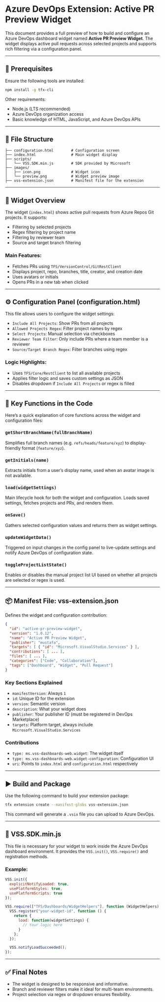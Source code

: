 # Azure DevOps Extension: Active PR Preview Widget

This document provides a full preview of how to build and configure an Azure DevOps dashboard widget named **Active PR Preview Widget**. The widget displays active pull requests across selected projects and supports rich filtering via a configuration panel.

---

## 🧰 Prerequisites

Ensure the following tools are installed:

```bash
npm install -g tfx-cli
```

Other requirements:

* Node.js (LTS recommended)
* Azure DevOps organization access
* Basic knowledge of HTML, JavaScript, and Azure DevOps APIs

---

## 📁 File Structure

```
├── configuration.html        # Configuration screen
├── index.html                # Main widget display
├── scripts/
│   └── VSS.SDK.min.js        # SDK provided by Microsoft
├── images/
│   ├── icon.png              # Widget icon
│   └── preview.png           # Widget preview image
├── vss-extension.json        # Manifest file for the extension
```

---

## 🧩 Widget Overview

The widget (`index.html`) shows active pull requests from Azure Repos Git projects. It supports:

* Filtering by selected projects
* Regex filtering by project name
* Filtering by reviewer team
* Source and target branch filtering

### Main Features:

* Fetches PRs using `TFS/VersionControl/GitRestClient`
* Displays project, repo, branches, title, creator, and creation date
* Uses avatars or initials
* Opens PRs in a new tab when clicked

---

## ⚙️ Configuration Panel (configuration.html)

This file allows users to configure the widget settings:

* `Include All Projects`: Show PRs from all projects
* `Allowed Projects Regex`: Filter project names by regex
* `Select Projects`: Manual selection via checkboxes
* `Reviewer Team Filter`: Only include PRs where a team member is a reviewer
* `Source/Target Branch Regex`: Filter branches using regex

### Logic Highlights:

* Uses `TFS/Core/RestClient` to list all available projects
* Applies filter logic and saves custom settings as JSON
* Disables dropdown if `Include All Projects` or regex is filled

---

## 🔧 Key Functions in the Code

Here’s a quick explanation of core functions across the widget and configuration files:

### `getShortBranchName(fullBranchName)`

Simplifies full branch names (e.g. `refs/heads/feature/xyz`) to display-friendly format (`feature/xyz`).

### `getInitials(name)`

Extracts initials from a user’s display name, used when an avatar image is not available.

### `load(widgetSettings)`

Main lifecycle hook for both the widget and configuration. Loads saved settings, fetches projects and PRs, and renders them.

### `onSave()`

Gathers selected configuration values and returns them as widget settings.

### `updateWidgetData()`

Triggered on input changes in the config panel to live-update settings and notify Azure DevOps of configuration state.

### `toggleProjectListState()`

Enables or disables the manual project list UI based on whether all projects are selected or regex is used.

---

## 📦 Manifest File: vss-extension.json

Defines the widget and configuration contribution:

```json
{
  "id": "active-pr-preview-widget",
  "version": "1.0.12",
  "name": "Active PR Preview Widget",
  "publisher": "mustafa",
  "targets": [ { "id": "Microsoft.VisualStudio.Services" } ],
  "contributions": [ ... ],
  "files": [ ... ],
  "categories": ["Code", "Collaboration"],
  "tags": ["Dashboard", "Widget", "Pull Request"]
}
```

### Key Sections Explained

* `manifestVersion`: Always `1`
* `id`: Unique ID for the extension
* `version`: Semantic version
* `description`: What your widget does
* `publisher`: Your publisher ID (must be registered in DevOps Marketplace)
* `targets`: Platform target, always include `Microsoft.VisualStudio.Services`

### Contributions

* `type: ms.vss-dashboards-web.widget`: The widget itself
* `type: ms.vss-dashboards-web.widget-configuration`: Configuration UI
* `uri`: Points to `index.html` and `configuration.html` respectively

---

## ▶️ Build and Package

Use the following command to build your extension package:

```bash
tfx extension create --manifest-globs vss-extension.json
```

This command will generate a `.vsix` file you can upload to Azure DevOps.

---

## 📌 VSS.SDK.min.js

This file is necessary for your widget to work inside the Azure DevOps dashboard environment. It provides the `VSS.init()`, `VSS.require()` and registration methods.

### Example:

```js
VSS.init({
  explicitNotifyLoaded: true,
  usePlatformStyles: true,
  usePlatformScripts: true
});

VSS.require(["TFS/Dashboards/WidgetHelpers"], function (WidgetHelpers) {
  VSS.register("your-widget-id", function () {
    return {
      load: function(widgetSettings) {
        // Your logic here
      }
    };
  });

  VSS.notifyLoadSucceeded();
});
```

---

## ✅ Final Notes

* The widget is designed to be responsive and informative.
* Branch and reviewer filters make it ideal for multi-team environments.
* Project selection via regex or dropdown ensures flexibility.
